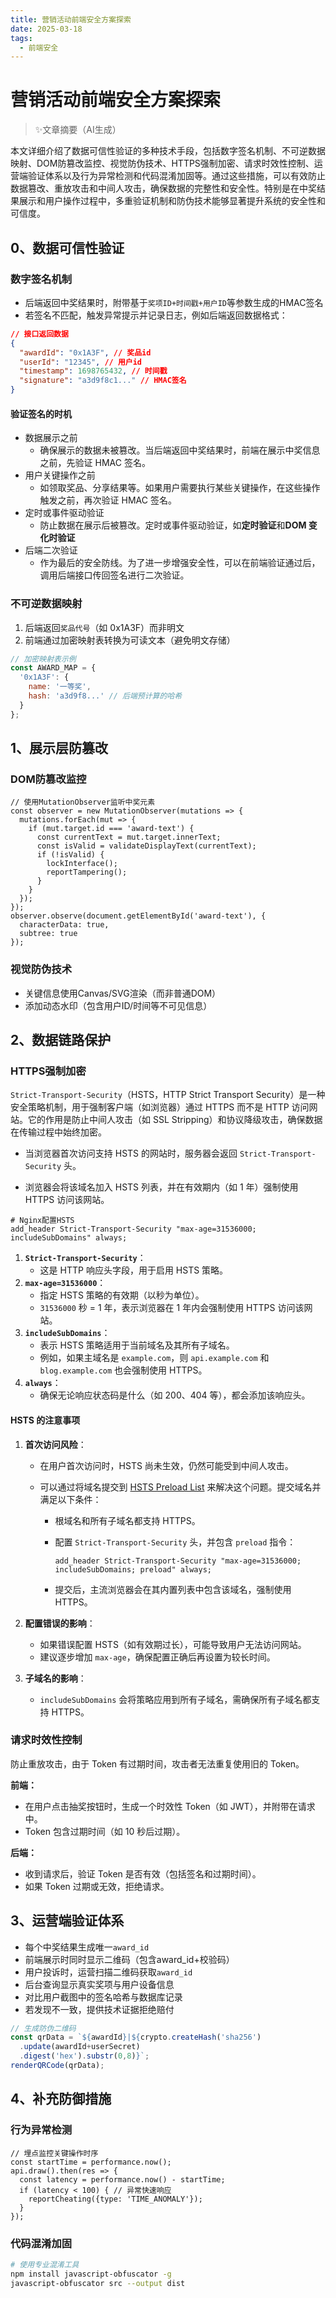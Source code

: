 ```yaml
---
title: 营销活动前端安全方案探索
date: 2025-03-18
tags: 
  - 前端安全
---
```


# 营销活动前端安全方案探索

> ✨文章摘要（AI生成）

<!-- DESC SEP -->

本文详细介绍了数据可信性验证的多种技术手段，包括数字签名机制、不可逆数据映射、DOM防篡改监控、视觉防伪技术、HTTPS强制加密、请求时效性控制、运营端验证体系以及行为异常检测和代码混淆加固等。通过这些措施，可以有效防止数据篡改、重放攻击和中间人攻击，确保数据的完整性和安全性。特别是在中奖结果展示和用户操作过程中，多重验证机制和防伪技术能够显著提升系统的安全性和可信度。

<!-- DESC SEP -->

## 0、数据可信性验证

### 数字签名机制

- 后端返回中奖结果时，附带基于`奖项ID+时间戳+用户ID`等参数生成的HMAC签名
- 若签名不匹配，触发异常提示并记录日志，例如后端返回数据格式：

```JSON
// 接口返回数据
{
  "awardId": "0x1A3F", // 奖品id
  "userId": "12345", // 用户id
  "timestamp": 1698765432, // 时间戳
  "signature": "a3d9f8c1..." // HMAC签名
}
```

#### 验证签名的时机

- 数据展示之前
  - 确保展示的数据未被篡改。当后端返回中奖结果时，前端在展示中奖信息之前，先验证 HMAC 签名。
- 用户关键操作之前
  - 如领取奖品、分享结果等。如果用户需要执行某些关键操作，在这些操作触发之前，再次验证 HMAC 签名。
- 定时或事件驱动验证
  - 防止数据在展示后被篡改。定时或事件驱动验证，如**定时验证**和**DOM 变化时验证**
- 后端二次验证
  - 作为最后的安全防线。为了进一步增强安全性，可以在前端验证通过后，调用后端接口传回签名进行二次验证。

### 不可逆数据映射

1. 后端返回`奖品代号`（如 0x1A3F）而非明文
2. 前端通过加密映射表转换为可读文本（避免明文存储）

```js
// 加密映射表示例
const AWARD_MAP = {
  '0x1A3F': { 
    name: '一等奖',
    hash: 'a3d9f8...' // 后端预计算的哈希
  }
};
```

## 1、展示层防篡改

### DOM防篡改监控

```JS
// 使用MutationObserver监听中奖元素
const observer = new MutationObserver(mutations => {
  mutations.forEach(mut => {
    if (mut.target.id === 'award-text') {
      const currentText = mut.target.innerText;
      const isValid = validateDisplayText(currentText);
      if (!isValid) {
        lockInterface();
        reportTampering();
      }
    }
  });
});
observer.observe(document.getElementById('award-text'), {
  characterData: true,
  subtree: true
});
```

### 视觉防伪技术

- 关键信息使用Canvas/SVG渲染（而非普通DOM）
- 添加动态水印（包含用户ID/时间等不可见信息）

## 2、数据链路保护

### HTTPS强制加密

`Strict-Transport-Security`（HSTS，HTTP Strict Transport Security）是一种安全策略机制，用于强制客户端（如浏览器）通过 HTTPS 而不是 HTTP 访问网站。它的作用是防止中间人攻击（如 SSL Stripping）和协议降级攻击，确保数据在传输过程中始终加密。

- 当浏览器首次访问支持 HSTS 的网站时，服务器会返回 `Strict-Transport-Security` 头。

- 浏览器会将该域名加入 HSTS 列表，并在有效期内（如 1 年）强制使用 HTTPS 访问该网站。

```nginx
# Nginx配置HSTS
add_header Strict-Transport-Security "max-age=31536000; includeSubDomains" always;
```

1. **`Strict-Transport-Security`**：
   - 这是 HTTP 响应头字段，用于启用 HSTS 策略。
2. **`max-age=31536000`**：
   - 指定 HSTS 策略的有效期（以秒为单位）。
   - `31536000` 秒 = 1 年，表示浏览器在 1 年内会强制使用 HTTPS 访问该网站。
3. **`includeSubDomains`**：
   - 表示 HSTS 策略适用于当前域名及其所有子域名。
   - 例如，如果主域名是 `example.com`，则 `api.example.com` 和 `blog.example.com` 也会强制使用 HTTPS。
4. **`always`**：
   - 确保无论响应状态码是什么（如 200、404 等），都会添加该响应头。

#### HSTS 的注意事项

1. **首次访问风险**：

   - 在用户首次访问时，HSTS 尚未生效，仍然可能受到中间人攻击。

   - 可以通过将域名提交到 [HSTS Preload List](https://hstspreload.org/) 来解决这个问题。提交域名并满足以下条件：

     - 根域名和所有子域名都支持 HTTPS。

     - 配置 `Strict-Transport-Security` 头，并包含 `preload` 指令：

       ```nginx
       add_header Strict-Transport-Security "max-age=31536000; includeSubDomains; preload" always;
       ```

     - 提交后，主流浏览器会在其内置列表中包含该域名，强制使用 HTTPS。

2. **配置错误的影响**：

   - 如果错误配置 HSTS（如有效期过长），可能导致用户无法访问网站。
   - 建议逐步增加 `max-age`，确保配置正确后再设置为较长时间。

3. **子域名的影响**：

   - `includeSubDomains` 会将策略应用到所有子域名，需确保所有子域名都支持 HTTPS。

### 请求时效性控制

防止重放攻击，由于 Token 有过期时间，攻击者无法重复使用旧的 Token。

**前端：**

- 在用户点击抽奖按钮时，生成一个时效性 Token（如 JWT），并附带在请求中。
- Token 包含过期时间（如 10 秒后过期）。

**后端：**

- 收到请求后，验证 Token 是否有效（包括签名和过期时间）。
- 如果 Token 过期或无效，拒绝请求。

## 3、运营端验证体系

- 每个中奖结果生成唯一`award_id`
- 前端展示时同时显示二维码（包含award_id+校验码）
- 用户投诉时，运营扫描二维码获取`award_id`
- 后台查询显示真实奖项与用户设备信息
- 对比用户截图中的签名哈希与数据库记录
- 若发现不一致，提供技术证据拒绝赔付

```javascript
// 生成防伪二维码
const qrData = `${awardId}|${crypto.createHash('sha256')
  .update(awardId+userSecret)
  .digest('hex').substr(0,8)}`;
renderQRCode(qrData);
```

## 4、补充防御措施

### 行为异常检测

```JS
// 埋点监控关键操作时序
const startTime = performance.now();
api.draw().then(res => {
  const latency = performance.now() - startTime;
  if (latency < 100) { // 异常快速响应
    reportCheating({type: 'TIME_ANOMALY'});
  }
});
```

### 代码混淆加固

```bash
# 使用专业混淆工具
npm install javascript-obfuscator -g
javascript-obfuscator src --output dist
```

